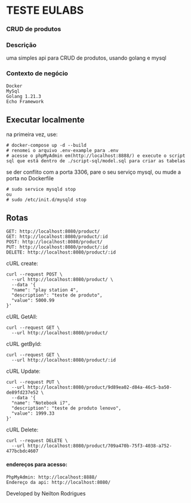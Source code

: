# TESTE EULABS
### CRUD de produtos

### Descrição
uma simples api para CRUD de produtos, usando golang e mysql

### Contexto de negócio
```
Docker
MySql
Golang 1.21.3
Echo Framework
```


## Executar localmente
na primeira vez, use:
```
# docker-compose up -d --build
# renomei o arquivo .env-example para .env
# acesse o phpMyAdmin em(http://localhost:8888/) e execute o script sql que está dentro de ./script-sql/model.sql para criar as tabelas
```


se der conflito com a porta 3306, pare o seu serviço mysql, ou mude a porta no Dockerfile
```
# sudo service mysqld stop
ou
# sudo /etc/init.d/mysqld stop
```


##  Rotas
```
GET: http://localhost:8080/product/
GET: http://localhost:8080/product/:id
POST: http://localhost:8080/product/
PUT: http://localhost:8080/product/:id
DELETE: http://localhost:8080/product/:id

```

cURL create:
```
curl --request POST \
  --url http://localhost:8080/product/ \
  --data '{
  "name": "play station 4",
  "description": "teste de produto",
  "value": 5000.99
}'
```

cURL GetAll:
```
curl --request GET \
  --url http://localhost:8080/product/
```

cURL getById:
```
curl --request GET \
  --url http://localhost:8080/product/:id
```

cURL Update:
```
curl --request PUT \
  --url http://localhost:8080/product/9d89ea02-d84a-46c5-ba50-de89fd237e52 \
  --data '{
  "name": "Notebook i7",
  "description": "teste de produto lenovo",
  "value": 1999.33
}'
```

cURL Delete:
```
curl --request DELETE \
  --url http://localhost:8080/product/709a470b-75f3-4038-a752-477bcbdc4607
```


#### endereços para acesso:
```
PhpMyAdmin: http://localhost:8888/
Endereço da api: http://localhost:8080/
```

Developed by Neilton Rodrigues